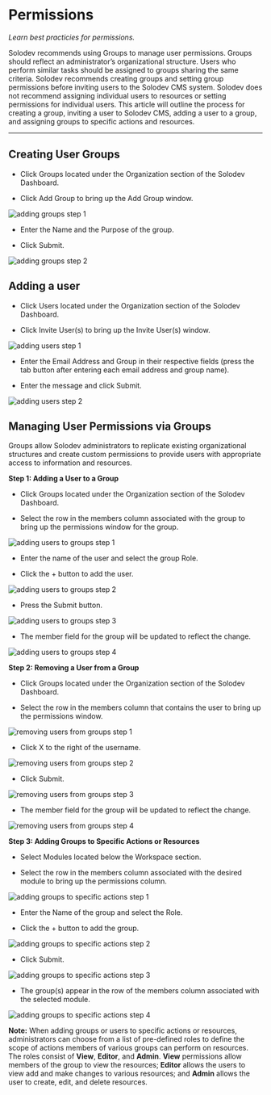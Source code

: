 
# Permissions

*Learn best practicies for permissions.*

Solodev recommends using Groups to manage user permissions. Groups should reflect an administrator’s organizational structure. Users who perform similar tasks should be assigned to groups sharing the same criteria. Solodev recommends creating groups and setting group permissions before inviting users to the Solodev CMS system. Solodev does not recommend assigning individual users to resources or setting permissions for individual users. This article will outline the process for creating a group, inviting a user to Solodev CMS, adding a user to a group, and assigning groups to specific actions and resources.

---

## Creating User Groups

- Click Groups located under the Organization section of the Solodev Dashboard.

- Click Add Group to bring up the Add Group window. 

![adding groups step 1](adding_user_Groups_p1.png)

- Enter the Name and the Purpose of the group.

- Click Submit.

![adding groups step 2](adding_user_Groups_p2.png)

## Adding a user 

- Click Users located under the Organization section of the Solodev Dashboard.

- Click Invite User(s) to bring up the Invite User(s) window.

![adding users step 1](adding_users_1.png)

- Enter the Email Address and Group in their respective fields (press the tab button after entering each email address and group name).

- Enter the message and click Submit.

![adding users step 2](adding_users_CMS_p2.JPG)

## Managing User Permissions via Groups

Groups allow Solodev administrators to replicate existing organizational structures and create custom permissions to provide users with appropriate access to information and resources. 

**Step 1: Adding a User to a Group**

- Click Groups located under the Organization section of the Solodev Dashboard.

- Select the row in the members column associated with the group to bring up the permissions window for the group. 

![adding users to groups step 1](adding_users_to_groups_p1.png)

- Enter the name of the user and select the group Role.

- Click the + button to add the user.

![adding users to groups step 2](adding_users_to_groups_p2.png)

- Press the Submit button.

![adding users to groups step 3](adding_users_to_groups_p3.png)

- The member field for the group will be updated to reflect the change. 

![adding users to groups step 4](adding_users_to_groups_post_p4.jpg)

**Step 2: Removing a User from a Group**

- Click Groups located under the Organization section of the Solodev Dashboard.

- Select the row in the members column that contains the user to bring up the permissions window.

![removing users from groups step 1](removing_users_fr_groups_p1.png)

- Click X to the right of the username. 

![removing users from groups step 2](removing_users_fr_groups_p2.png)

- Click Submit.

![removing users from groups step 3](removing_users_fr_groups_p3.png)

- The member field for the group will be updated to reflect the change. 

![removing users from groups step 4](removing_users_from_groups_p4.png)

**Step 3: Adding Groups to Specific Actions or Resources**

- Select Modules located below the Workspace section. 

- Select the row in the members column associated with the desired module to bring up the permissions column.

![adding groups to specific actions step 1](adding_groups_to_specific_actions_1.png)

- Enter the Name of the group and select the Role.

- Click the + button to add the group.

![adding groups to specific actions step 2](adding_groups_to_specific_actions_2.png)

- Click Submit. 

![adding groups to specific actions step 3](adding_groups_to_specific_actions_3.png)

- The group(s) appear in the row of the members column associated with the selected module.

![adding groups to specific actions step 4](adding_groups_to_actions_4.png)

**Note:** When adding groups or users to specific actions or resources, administrators can choose from a list of pre-defined roles to define the scope of actions members of various groups can perform on resources. The roles consist of **View**, **Editor**, and **Admin**. **View** permissions allow members of the group to view the resources; **Editor** allows the users to view add and make changes to various resources; and **Admin** allows the user to create, edit, and delete resources.